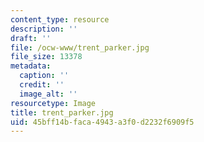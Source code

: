 ```yaml
---
content_type: resource
description: ''
draft: ''
file: /ocw-www/trent_parker.jpg
file_size: 13378
metadata:
  caption: ''
  credit: ''
  image_alt: ''
resourcetype: Image
title: trent_parker.jpg
uid: 45bff14b-faca-4943-a3f0-d2232f6909f5
---
```

